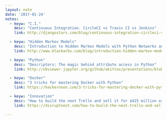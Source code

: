 ```yaml
---
layout: note
date: '2017-01-24'
notes:
  - keyw: "C.I."
    desc: "Continuous Integration. CircleCI vs Travis CI vs Jenkins"
    link: http://djangostars.com/blog/continuous-integration-circleci-vs-travisci-vs-jenkins/

  - keyw: "Hidden Markov Models"
    desc: "Introduction to Hidden Markov Models with Python Networkx and Sklearn"
    link: http://www.blackarbs.com/blog/introduction-hidden-markov-models-python-networkx-sklearn/2/9/2017

  - keyw: "Python"
    desc: "Descriptors: The magic behind attribute access in Python"
    link: http://nbviewer.jupyter.org/github/akittas/presentations/blob/master/pythess/descriptors/descriptors.ipynb

  - keyw: "Docker"
    desc: "3 tricks for mastering Docker with Python"
    link: https://hackernoon.com/3-tricks-for-mastering-docker-with-python-99876412348d#.ux21pd2v7

  - keyw: "Innovation"
    desc: "How to build the next Trello and sell it for $425 million or more"
    link: https://disruptnext.com/how-to-build-the-next-trello-and-sell-it-for-425-million-or-more-589045c9bd64#.36d2wfb99

---
```

